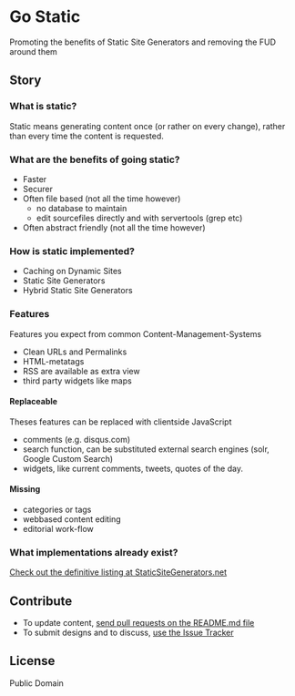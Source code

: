 # Go Static

Promoting the benefits of Static Site Generators and removing the FUD around them


## Story

### What is static?

Static means generating content once (or rather on every change), rather than every time the content is requested.


### What are the benefits of going static?

- Faster
- Securer
- Often file based (not all the time however)
  - no database to maintain
  - edit sourcefiles directly and with servertools (grep etc)
- Often abstract friendly (not all the time however)


### How is static implemented?

- Caching on Dynamic Sites
- Static Site Generators
- Hybrid Static Site Generators

### Features

Features you expect from common Content-Management-Systems

- Clean URLs and Permalinks 
- HTML-metatags
- RSS are available as extra view 
- third party widgets like maps

#### Replaceable

Theses features can be replaced with clientside JavaScript

- comments (e.g. disqus.com)
- search function, can be substituted external search engines (solr, Google Custom Search)  
- widgets, like current comments, tweets, quotes of the day.

#### Missing

- categories or tags
- webbased content editing
- editorial work-flow

### What implementations already exist?

[Check out the definitive listing at StaticSiteGenerators.net](http://staticsitegenerators.net)



## Contribute

- To update content, [send pull requests on the README.md file](https://github.com/bevry/gostatic/edit/master/README.md)
- To submit designs and to discuss, [use the Issue Tracker](https://github.com/bevry/gostatic/issues)


## License

Public Domain
